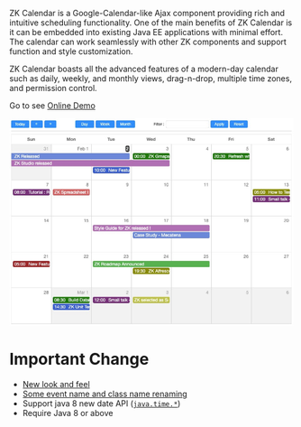 ZK Calendar is a Google-Calendar-like Ajax component providing rich and
intuitive scheduling functionality. One of the main benefits of ZK
Calendar is it can be embedded into existing Java EE applications with
minimal effort. The calendar can work seamlessly with other ZK
components and support function and style customization.

ZK Calendar boasts all the advanced features of a modern-day calendar
such as daily, weekly, and monthly views, drag-n-drop, multiple time
zones, and permission control.

Go to see [Online Demo](https://www.zkoss.org/zkdemo/zk_calendar/zk_calendar)

![](/zk_calendar_essentials/images/ZKCalEss_CalendarIntroduction.png)

# Important Change

- [New look and feel](ZK_Calendar_Essentials/Themes)
- [ Some event name and class name renaming]({{site.baseurl}}/zk_calendar_essentials/displaying_calendar_items)
- Support java 8 new date API
  ([`java.time.*`](https://docs.oracle.com/javase/8/docs/api/java/time/package-summary.html))
- Require Java 8 or above
